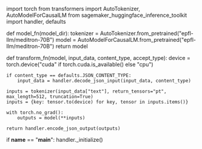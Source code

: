 


import torch
from transformers import AutoTokenizer, AutoModelForCausalLM
from sagemaker_huggingface_inference_toolkit import handler, defaults

def model_fn(model_dir):
    tokenizer = AutoTokenizer.from_pretrained("epfl-llm/meditron-70B")
    model = AutoModelForCausalLM.from_pretrained("epfl-llm/meditron-70B")
    return model

def transform_fn(model, input_data, content_type, accept_type):
    device = torch.device("cuda" if torch.cuda.is_available() else "cpu")
    
    if content_type == defaults.JSON_CONTENT_TYPE:
        input_data = handler.decode_json_input(input_data, content_type)
    
    inputs = tokenizer(input_data["text"], return_tensors="pt", max_length=512, truncation=True)
    inputs = {key: tensor.to(device) for key, tensor in inputs.items()}
    
    with torch.no_grad():
        outputs = model(**inputs)
    
    return handler.encode_json_output(outputs)

if __name__ == "__main__":
    handler._initialize()

